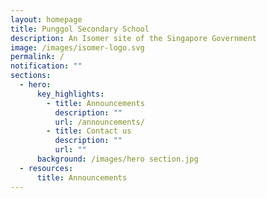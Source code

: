 ```yaml
---
layout: homepage
title: Punggol Secondary School
description: An Isomer site of the Singapore Government
image: /images/isomer-logo.svg
permalink: /
notification: ""
sections:
  - hero:
      key_highlights:
        - title: Announcements
          description: ""
          url: /announcements/
        - title: Contact us
          description: ""
          url: ""
      background: /images/hero section.jpg
  - resources:
      title: Announcements
---
```

